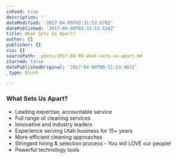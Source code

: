 ```yaml
---
inFeed: true
description: ''
dateModified: '2017-04-09T02:31:52.678Z'
datePublished: '2017-04-09T02:31:53.528Z'
title: What Sets Us Apart?
author: []
publisher: {}
via: {}
sourcePath: _posts/2017-04-09-what-sets-us-apart.md
starred: false
datePublishedOriginal: '2017-04-09T00:11:53.401Z'
_type: Blurb

---
```

### What Sets Us Apart?

* Leading expertise, accountable service
* Full range of cleaning services
* Innovative and industry leaders
* Experience serving Utah business for 15+ years
* More efficient cleaning approaches
* Stringent hiring & selection process - You will LOVE our people!
* Powerful technology tools